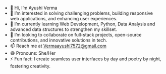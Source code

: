 - 👋 Hi, I’m Ayushi Verma
- 👀 I’m interested in solving challenging problems, building responsive web applications, and enhancing user experiences.
- 🌱 I’m currently learning Web Development, Python, Data Analysis and advanced data structures to strengthen my skillset.
- 💞️ I’m looking to collaborate on  full-stack projects, open-source contributions, and innovative solutions in tech.
- 📫 Reach me at Vermaayushi7572@gmail.com 
- 😄 Pronouns: She/Her
- ⚡ Fun fact: I create seamless user interfaces by day and poetry by night, fostering creativity.

<!---
Aver0007/Aver0007 is a ✨ special ✨ repository because its `README.md` (this file) appears on your GitHub profile.
You can click the Preview link to take a look at your changes.
--->
